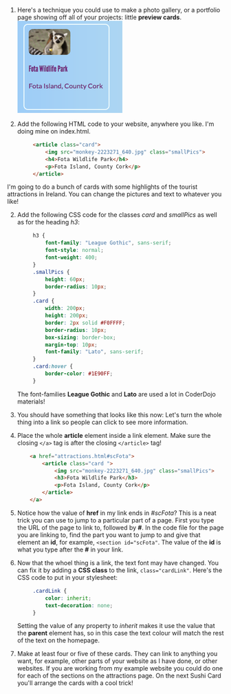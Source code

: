 1. Here's a technique you could use to make a photo gallery, or a portfolio page showing off all of your projects: little **preview cards**. ![](assets/previewCard.png)

2. Add the following HTML code to your website, anywhere you like. I'm doing mine on index.html.
   ```html
        <article class="card">
            <img src="monkey-2223271_640.jpg" class="smallPics">
            <h4>Fota Wildlife Park</h4>
            <p>Fota Island, County Cork</p>
		</article>
   ```
  I'm going to do a bunch of cards with some highlights of the tourist attractions in Ireland. You can change the pictures and text to whatever you like!
    
2. Add the following CSS code for the classes _card_ and _smallPics_ as well as for the heading _h3_:
   ```css
        h3 {
            font-family: "League Gothic", sans-serif;
            font-style: normal;
            font-weight: 400;
        }
        .smallPics {
            height: 60px;
            border-radius: 10px;
        }
        .card {
            width: 200px;
            height: 200px;
            border: 2px solid #F0FFFF;
            border-radius: 10px;
            box-sizing: border-box;
            margin-top: 10px;
            font-family: "Lato", sans-serif;
        }
        .card:hover {
            border-color: #1E90FF;
        }
   ```
   The font-families **League Gothic** and **Lato** are used a lot in CoderDojo materials!

3. You should have something that looks like this now: Let's turn the whole thing into a link so people can click to see more information. 

4. Place the whole **article** element inside a link element. Make sure the closing `</a>` tag is after the closing `</article>` tag! 
    ```html
        <a href="attractions.html#scFota">  
            <article class="card ">
                <img src="monkey-2223271_640.jpg" class="smallPics">
                <h3>Fota Wildlife Park</h3>
                <p>Fota Island, County Cork</p>
            </article>
        </a>
    ```
    
5. Notice how the value of **href** in my link ends in _#scFota_? This is a neat trick you can use to jump to a particular part of a page. First you type the URL of the page to link to, followed by **#**. In the code file for the page you are linking to, find the part you want to jump to and give that element an **id**, for example, `<section id="scFota"`. The value of the **id** is what you type after the **#** in your link.

6. Now that the whoel thing is a link, the text font may have changed. You can fix it by adding a **CSS class** to the link, `class="cardLink"`. Here's the CSS code to put in your stylesheet:
   ```css
        .cardLink {
            color: inherit;
            text-decoration: none;
        }
   ```
   Setting the value of any property to _inherit_ makes it use the value that the **parent** element has, so in this case the text colour will match the rest of the text on the homepage.

7. Make at least four or five of these cards. They can link to anything you want, for example, other parts of your website as I have done, or other websites. If you are working from my example website you could do one for each of the sections on the attractions page. On the next Sushi Card you'll arrange the cards with a cool trick!